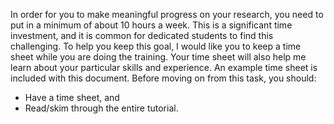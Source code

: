 In order for you to make meaningful progress on your research, you need to put in a minimum of about 10 hours a week. This is a significant time investment, and it is common for dedicated students to find this challenging. To help you keep this goal, I would like you to keep a time sheet while you are doing the training. Your time sheet will also help me learn about your particular skills and experience. An example time sheet is included with this document.
Before moving on from this task, you should:
*	Have a time sheet, and
*	Read/skim through the entire tutorial.
